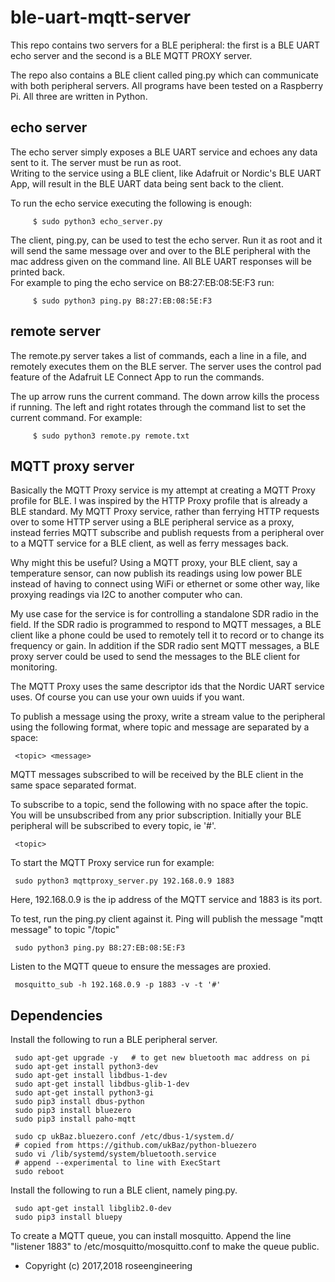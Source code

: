 
ble-uart-mqtt-server
====================

This repo contains two servers for a BLE peripheral: the first is a BLE UART 
echo server and the second is a BLE MQTT PROXY server.  

The repo also
contains a BLE client called ping.py which can communicate
with both peripheral servers.  All programs have been tested on 
a Raspberry Pi.  All three are written in Python.

echo server
-----------

The echo server simply exposes a BLE UART service and echoes 
any data sent to it.  The server must be run as root.  
Writing to the service using a BLE client, like Adafruit 
or Nordic's BLE UART App, will result in the BLE UART data 
being sent back to the client.

To run the echo service executing the following is enough:

```
     $ sudo python3 echo_server.py
```

The client, ping.py, can be used to test the echo server.
Run it as root and it will send the same message over and over to the
BLE peripheral with the mac address given on the command line.  All BLE UART responses will be printed back.  
For example to ping the echo service on B8:27:EB:08:5E:F3 run:

```
     $ sudo python3 ping.py B8:27:EB:08:5E:F3
```

remote server
-----------------

The remote.py server takes a list of commands, each a line in a file, and
remotely executes them on the BLE server.  The server uses the control
pad feature of the Adafruit LE Connect App to run the commands.

The up arrow runs the current command. The down arrow kills the process
if running.  The left and right rotates through the command list to
set the current command.  For example:

```
     $ sudo python3 remote.py remote.txt
```



MQTT proxy server
-----------------

Basically the MQTT Proxy service is my attempt at creating a MQTT Proxy
profile for BLE.  I was inspired by the HTTP Proxy profile 
that is already a BLE standard.  My MQTT Proxy service, rather than 
ferrying HTTP requests over to some HTTP server using a BLE 
peripheral service as a proxy, instead ferries MQTT subscribe and publish 
requests from a peripheral over to a MQTT service for a BLE client, as well as
ferry messages back.

Why might this be useful?  Using a MQTT proxy, your BLE client, say 
a temperature sensor, can now publish its readings using low power 
BLE instead of having to connect using WiFi or ethernet or some other way,
like proxying readings via I2C to another computer who can.

My use case for the service is for controlling a standalone SDR radio in the field.  If the
SDR radio is programmed to respond to MQTT messages, a BLE client
like a phone could be used to remotely tell it to record or to change 
its frequency or gain.  In addition if the SDR radio sent MQTT messages, 
a BLE proxy server could be used to send the messages to the BLE client
for monitoring.

The MQTT Proxy uses the same descriptor ids that the Nordic
UART service uses.  Of course you can use your own uuids if you want.

To publish a message using the proxy, write a stream value to
the peripheral using the following format, where topic and message
are separated by a space:

     <topic> <message>

MQTT messages subscribed to will be received by the BLE client 
in the same space separated format.

To subscribe to a topic, send the following with no space after
the topic.  You will be unsubscribed from any prior subscription.
Initially your BLE peripheral will be subscribed to every topic, ie '#'.

     <topic>
    
To start the MQTT Proxy service run for example:

     sudo python3 mqttproxy_server.py 192.168.0.9 1883

Here, 192.168.0.9 is the ip address of the MQTT service and
1883 is its port.

To test, run the ping.py client against it.  Ping will publish the
message "mqtt message" to topic "/topic"

     sudo python3 ping.py B8:27:EB:08:5E:F3

Listen to the MQTT queue to ensure the messages are proxied.

     mosquitto_sub -h 192.168.0.9 -p 1883 -v -t '#'


Dependencies
------------

Install the following to run a BLE peripheral server.

     sudo apt-get upgrade -y   # to get new bluetooth mac address on pi
     sudo apt-get install python3-dev
     sudo apt-get install libdbus-1-dev
     sudo apt-get install libdbus-glib-1-dev
     sudo apt-get install python3-gi
     sudo pip3 install dbus-python
     sudo pip3 install bluezero
     sudo pip3 install paho-mqtt

     sudo cp ukBaz.bluezero.conf /etc/dbus-1/system.d/
     # copied from https://github.com/ukBaz/python-bluezero
     sudo vi /lib/systemd/system/bluetooth.service
     # append --experimental to line with ExecStart
     sudo reboot

Install the following to run a BLE client, namely ping.py.

     sudo apt-get install libglib2.0-dev
     sudo pip3 install bluepy

To create a MQTT queue, you can install mosquitto.
Append the line "listener 1883" to 
/etc/mosquitto/mosquitto.conf to make the queue public.

- Copyright (c) 2017,2018 roseengineering
